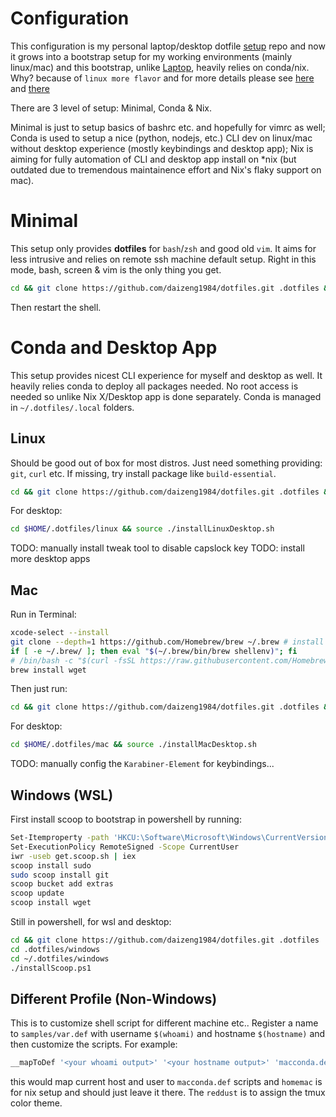 # Configuration
This configuration is my personal laptop/desktop dotfile [setup](http://blog.smalleycreative.com/tutorials/using-git-and-github-to-manage-your-dotfiles/) repo and now it grows into a bootstrap setup for my working environments (mainly linux/mac) and this bootstrap, unlike [Laptop](https://github.com/thoughtbot/laptop), heavily relies on conda/nix. Why? because of `linux more flavor` and for more details please see [here](https://daizeng1984.github.io/2018-11-18-conda-everything) and [there](https://daizeng1984.github.io/2020-10-24-nix-power)

There are 3 level of setup: Minimal, Conda & Nix.

Minimal is just to setup basics of bashrc etc. and hopefully for vimrc as well; Conda is used to setup a nice (python, nodejs, etc.) CLI dev on linux/mac without desktop experience (mostly keybindings and desktop app); Nix is aiming for fully automation of CLI and desktop app install on \*nix (but outdated due to tremendous maintainence effort and Nix's flaky support on mac).

# Minimal
This setup only provides **dotfiles** for `bash`/`zsh` and good old `vim`. It aims for less intrusive and relies on remote ssh machine default setup. Right in this mode, bash, screen & vim is the only thing you get.
```sh
cd && git clone https://github.com/daizeng1984/dotfiles.git .dotfiles && cd .dotfiles && ./createSymlink.sh
```
Then restart the shell.

# Conda and Desktop App
This setup provides nicest CLI experience for myself and desktop as well. It heavily relies conda to deploy all packages needed. No root access is needed so unlike Nix X/Desktop app is done separately. Conda is managed in `~/.dotfiles/.local` folders. 

## Linux
Should be good out of box for most distros. Just need something providing: `git`, `curl` etc. If missing, try install package like `build-essential`.

```sh
cd && git clone https://github.com/daizeng1984/dotfiles.git .dotfiles && cd .dotfiles && ./createSymlink.sh && source ~/.bashrc && source ./installConda.sh
```

For desktop:
```sh
cd $HOME/.dotfiles/linux && source ./installLinuxDesktop.sh
```

TODO: manually install tweak tool to disable capslock key
TODO: install more desktop apps

## Mac
Run in Terminal:
```sh
xcode-select --install
git clone --depth=1 https://github.com/Homebrew/brew ~/.brew # install brew locally, since mostly cask it
if [ -e ~/.brew/ ]; then eval "$(~/.brew/bin/brew shellenv)"; fi
# /bin/bash -c "$(curl -fsSL https://raw.githubusercontent.com/Homebrew/install/master/install.sh)"  # install as admin
brew install wget
```
<!-- /bin/bash -c "$(curl -fsSL https://raw.githubusercontent.com/Homebrew/install/master/install.sh)" -->
<!-- brew install wget -->

Then just run:
```sh
cd && git clone https://github.com/daizeng1984/dotfiles.git .dotfiles && cd .dotfiles && ./createSymlink.sh && source ~/.bashrc && source ./installConda.sh
```
For desktop:
```sh
cd $HOME/.dotfiles/mac && source ./installMacDesktop.sh
```
TODO: manually config the `Karabiner-Element` for keybindings...

## Windows (WSL)
First install scoop to bootstrap in powershell by running:
```sh
Set-Itemproperty -path 'HKCU:\Software\Microsoft\Windows\CurrentVersion\Explorer\Advanced' -Name 'HideFileExt' -value 0
Set-ExecutionPolicy RemoteSigned -Scope CurrentUser
iwr -useb get.scoop.sh | iex
scoop install sudo
sudo scoop install git
scoop bucket add extras
scoop update
scoop install wget
```

Still in powershell, for wsl and desktop:
```sh
cd && git clone https://github.com/daizeng1984/dotfiles.git .dotfiles
cd .dotfiles/windows
cd ~/.dotfiles/windows
./installScoop.ps1
```

## Different Profile (Non-Windows)
This is to customize shell script for different machine etc.. Register a name to `samples/var.def` with username `$(whoami)` and hostname `$(hostname)` and then customize the scripts. For example:
```sh
__mapToDef '<your whoami output>' '<your hostname output>' 'macconda.def' 'homemac' 'reddust'
```
this would map current host and user to `macconda.def` scripts and `homemac` is for nix setup and should just leave it there. The `reddust` is to assign the tmux color theme.



<!---
# Nix (Deprecated, no time to maintain 😢)

This setup relies on Nix which is very powerful. The cost is for now: root permission. On Mac you need to run: `xcode-select --install` first to make sure basic cli e.g. git are available.
```sh
cd && git clone https://github.com/daizeng1984/dotfiles.git .dotfiles && cd .dotfiles && ./createSymlink.sh && source ./installNix.sh
```
Because it's powerful, you don't need to do anything (TODO: kidding not yet :D unless you are in NixOS)

After that, you need to setup *.def files. For example, for mac, go to `var.def` file and put mapping for your `whoami` and `hostname` output:
```sh
__mapToDef '<your whoami output>' '<your hostname output>' 'macnix.def' 'homemac'
```
restart your terminal and run `home-manager switch`

## Linux Desktop
Basically, everything is taken care in home-manager switch if you pick CentOS/gnome or NixOS.

## Mac Desktop
You need to install some outliers that cannot install with Nix (note `brew cask` instead is able to do that though) but it's very necessary and I couldn't find Nix alternative.

For example, karabiner-element.

```.sh
source $HOME/.dotfiles/mac/installMacDesktop.sh
```
--->


